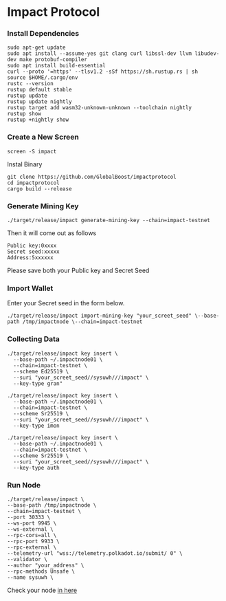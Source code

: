# Impact Protocol 

### Install Dependencies
```
sudo apt-get update
sudo apt install --assume-yes git clang curl libssl-dev llvm libudev-dev make protobuf-compiler
sudo apt install build-essential
curl --proto '=https' --tlsv1.2 -sSf https://sh.rustup.rs | sh
source $HOME/.cargo/env
rustc --version
rustup default stable
rustup update
rustup update nightly
rustup target add wasm32-unknown-unknown --toolchain nightly
rustup show
rustup +nightly show
```
### Create a New Screen
```
screen -S impact
```
Instal Binary
```
git clone https://github.com/GlobalBoost/impactprotocol
cd impactprotocol
cargo build --release
```
### Generate Mining Key
```
./target/release/impact generate-mining-key --chain=impact-testnet
```
Then it will come out as follows
```
Public key:0xxxx
Secret seed:xxxxx
Address:5xxxxxx
```
Please save both your Public key and Secret Seed
### Import Wallet
Enter your Secret seed in the form below.
```
./target/release/impact import-mining-key "your_screet_seed" \--base-path /tmp/impactnode \--chain=impact-testnet
```
### Collecting Data
```
./target/release/impact key insert \
  --base-path ~/.impactnode01 \
  --chain=impact-testnet \
  --scheme Ed25519 \
  --suri "your_screet_seed//sysuwh///impact" \
  --key-type gran"
```
```
./target/release/impact key insert \
  --base-path ~/.impactnode01 \
  --chain=impact-testnet \
  --scheme Sr25519 \
  --suri "your_screet_seed//sysuwh///impact" \
  --key-type imon
```
```
./target/release/impact key insert \
  --base-path ~/.impactnode01 \
  --chain=impact-testnet \
  --scheme Sr25519 \
  --suri "your_screet_seed//sysuwh///impact" \
  --key-type auth
```
### Run Node
```
./target/release/impact \
--base-path /tmp/impactnode \
--chain=impact-testnet \
--port 30333 \
--ws-port 9945 \
--ws-external \
--rpc-cors=all \
--rpc-port 9933 \
--rpc-external \
--telemetry-url "wss://telemetry.polkadot.io/submit/ 0" \
--validator \
--author "your_address" \
--rpc-methods Unsafe \
--name sysuwh \
```
Check your node [in here](https://telemetry.polkadot.io/#list/0x1133ca761f24222cb0811f34641dba07acd88c77bd9f30a23a99c2cba233cb91)

